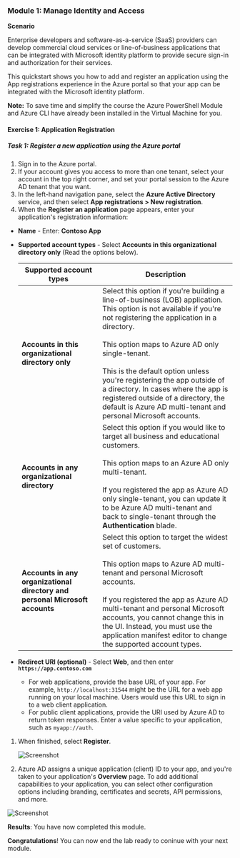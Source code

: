 ### Module 1: Manage Identity and Access 


**Scenario**

Enterprise developers and software-as-a-service (SaaS) providers can develop commercial cloud services or line-of-business applications that can be integrated with Microsoft identity platform to provide secure sign-in and authorization for their services.

This quickstart shows you how to add and register an application using the App registrations experience in the Azure portal so that your app can be integrated with the Microsoft identity platform.



**Note:** To save time and simplify the course the Azure PowerShell Module and Azure CLI have already been installed in the Virtual Machine for you.


#### Exercise 1: Application Registration

##### Task 1: Register a new application using the Azure portal

1.  Sign in to the Azure portal.
1.  If your account gives you access to more than one tenant, select your account in the top right corner, and set your portal session to the Azure AD tenant that you want.
1.  In the left-hand navigation pane, select the **Azure Active Directory** service, and then select **App registrations > New registration**.
1.  When the **Register an application** page appears, enter your application's registration information:

   - **Name** - Enter: **Contoso App**
   - **Supported account types** - Select **Accounts in this organizational directory only** (Read the options below).

       | Supported account types | Description |
       |-------------------------|-------------|
       | **Accounts in this organizational directory only** | Select this option if you're building a line-of-business (LOB) application. This option is not available if you're not registering the application in a directory.<br><br>This option maps to Azure AD only single-tenant.<br><br>This is the default option unless you're registering the app outside of a directory. In cases where the app is registered outside of a directory, the default is Azure AD multi-tenant and personal Microsoft accounts. |
       | **Accounts in any organizational directory** | Select this option if you would like to target all business and educational customers.<br><br>This option maps to an Azure AD only multi-tenant.<br><br>If you registered the app as Azure AD only single-tenant, you can update it to be Azure AD multi-tenant and back to single-tenant through the **Authentication** blade. |
       | **Accounts in any organizational directory and personal Microsoft accounts** | Select this option to target the widest set of customers.<br><br>This option maps to Azure AD multi-tenant and personal Microsoft accounts.<br><br>If you registered the app as Azure AD multi-tenant and personal Microsoft accounts, you cannot change this in the UI. Instead, you must use the application manifest editor to change the supported account types. |

   - **Redirect URI (optional)** - Select **Web**, and then enter **`https://app.contoso.com`**
       - For web applications, provide the base URL of your app. For example, `http://localhost:31544` might be the URL for a web app running on your local machine. Users would use this URL to sign in to a web client application.
       - For public client applications, provide the URI used by Azure AD to return token responses. Enter a value specific to your application, such as `myapp://auth`.

1.  When finished, select **Register**.

    ![Screenshot](https://godeployblob.blob.core.windows.net//labguideimages/AZ-500---VML---v2-Sept-2019/Module-1/2c603053-a6db-495f-a89f-2ae536c43692.png)

1.  Azure AD assigns a unique application (client) ID to your app, and you're taken to your application's **Overview** page. To add additional capabilities to your application, you can select other configuration options including branding, certificates and secrets, API permissions, and more.

 ![Screenshot](https://godeployblob.blob.core.windows.net//labguideimages/AZ-500---VML---v2-Sept-2019/Module-1/6b6751c6-1635-4f60-b56a-9776092d32aa.png)
 

**Results**: You have now completed this module.


**Congratulations**! You can now end the lab ready to coninue with your next module.
